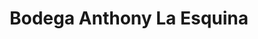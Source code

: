 ---
title: "Bodega Anthony La Esquina"
url: /san-cristobal/bodega-anthony-la-esquina/
shop: Lebensmittel
---